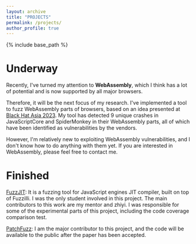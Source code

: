 ```yaml
---
layout: archive
title: "PROJECTS"
permalink: /projects/
author_profile: true
---
```


{% include base_path %}

Underway
======
Recently, I've turned my attention to **WebAssembly**, which I think has a lot of potential and is now supported by all major browsers. 

Therefore, it will be the next focus of my research. I've implemented a tool to fuzz WebAssembly parts of browsers, based on an idea presented at [Black Hat Asia 2023](https://www.blackhat.com/asia-23/briefings/schedule/#attacking-the-webassembly-compiler-of-webkit-30926). 
My tool has detected 9 unique crashes in JavaScriptCore and SpiderMonkey in their WebAssembly parts, all of which have been identified as vulnerabilities by the vendors. 

However, I'm relatively new to exploiting WebAssembly vulnerabilities, and I don't know how to do anything with them yet. If you are interested in WebAssembly, please feel free to contact me.

Finished
======
[FuzzJIT](https://github.com/SpaceNaN/fuzzjit): It is a fuzzing tool for JavaScript engines JIT compiler, built on top of Fuzzilli. I was the only student involved in this project. The main contributors to this work are my mentor and zhiyi. I was responsible for some of the experimental parts of this project, including the code coverage comparison test.

[PatchFuzz](https://github.com/marckwei/patchFuzz): I am the major contributor to this project, and the code will be available to the public after the paper has been accepted.